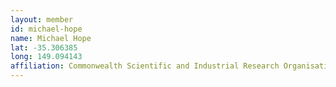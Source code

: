 ```yaml
---
layout: member
id: michael-hope
name: Michael Hope
lat: -35.306385
long: 149.094143
affiliation: Commonwealth Scientific and Industrial Research Organisation (CSIRO), Canberra, Australia
---
```



